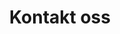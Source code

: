 ---
title: "Kontakt oss"
description: "Ta kontakt med Eteo for spørsmål om våre apper og tjenester for teoriprøven."
layout: "contact-page"
type: "page"
---